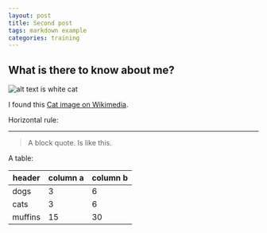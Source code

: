 ```yaml
---
layout: post
title: Second post
tags: markdown example
categories: training
---
```


## What is there to know about me?

![alt text is white cat](https://upload.wikimedia.org/wikipedia/commons/thumb/b/b1/VAN_CAT.png/480px-VAN_CAT.png](https://www.google.com/imgres?imgurl=https%3A%2F%2Fstatic.wixstatic.com%2Fmedia%2F84b8d8_63b8fee25c1c455ba0a6556cd22bcb67~mv2.jpg%2Fv1%2Ffill%2Fw_640%2Ch_400%2Cal_c%2Cq_80%2Cusm_0.66_1.00_0.01%2Cenc_auto%2F84b8d8_63b8fee25c1c455ba0a6556cd22bcb67~mv2.jpg&tbnid=dovBRZyiaMhCpM&vet=12ahUKEwi25fShjZWAAxUPlmMGHf49BNQQMygCegUIARDiAQ..i&imgrefurl=https%3A%2F%2Fwww.bodyagility.com.au%2Fsuccess-gym&docid=SnYGl2GjXU1xDM&w=640&h=400&q=gym&ved=2ahUKEwi25fShjZWAAxUPlmMGHf49BNQQMygCegUIARDiAQ)https://www.google.com/imgres?imgurl=https%3A%2F%2Fstatic.wixstatic.com%2Fmedia%2F84b8d8_63b8fee25c1c455ba0a6556cd22bcb67~mv2.jpg%2Fv1%2Ffill%2Fw_640%2Ch_400%2Cal_c%2Cq_80%2Cusm_0.66_1.00_0.01%2Cenc_auto%2F84b8d8_63b8fee25c1c455ba0a6556cd22bcb67~mv2.jpg&tbnid=dovBRZyiaMhCpM&vet=12ahUKEwi25fShjZWAAxUPlmMGHf49BNQQMygCegUIARDiAQ..i&imgrefurl=https%3A%2F%2Fwww.bodyagility.com.au%2Fsuccess-gym&docid=SnYGl2GjXU1xDM&w=640&h=400&q=gym&ved=2ahUKEwi25fShjZWAAxUPlmMGHf49BNQQMygCegUIARDiAQ)

I found this [Cat image on Wikimedia](https://commons.wikimedia.org/wiki/File:VAN_CAT.png).

Horizontal rule:

--------------

> A block quote.
> Is like this.

A table:

| header | column a | column b |
| --- | --- | --- |
| dogs | 3 | 6 |
| cats | 3 | 6 |
| muffins | 15 | 30 |
